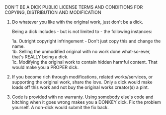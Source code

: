 DON'T BE A DICK PUBLIC LICENSE TERMS AND CONDITIONS FOR COPYING, DISTRIBUTION AND MODIFICATION

1. Do whatever you like with the original work, just don't be a dick.

   Being a dick includes - but is not limited to - the following instances:

   1a. Outright copyright infringement - Don't just copy this and change the name.    
   1b. Selling the unmodified original with no work done what-so-ever, that's REALLY being a dick.    
   1c. Modifying the original work to contain hidden harmful content. That would make you a PROPER dick.    

2. If you become rich through modifications, related works/services, or supporting the original work, share the love. Only a dick would make loads off this work and not buy the original works creator(s) a pint.

3. Code is provided with no warranty. Using somebody else's code and bitching when it goes wrong makes you a DONKEY dick. Fix the problem yourself. A non-dick would submit the fix back.
